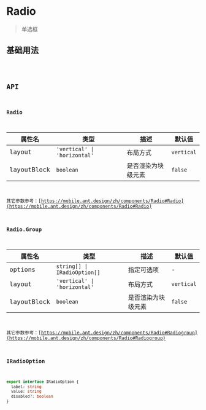 # Radio

> 单选框

## 基础用法

<code src="./demos/index.tsx"/>

## API

### Radio

| 属性名      | 类型                         | 描述               | 默认值     |
| ----------- | ---------------------------- | ------------------ | ---------- |
| layout      | `'vertical' \| 'horizontal'` | 布局方式           | `vertical` |
| layoutBlock | `boolean`                    | 是否渲染为块级元素 | `false`    |

其它参数参考：[https://mobile.ant.design/zh/components/Radio#Radio](https://mobile.ant.design/zh/components/Radio#Radio)

### Radio.Group

| 属性名      | 类型                         | 描述               | 默认值     |
| ----------- | ---------------------------- | ------------------ | ---------- |
| options     | `string[] \| IRadioOption[]` | 指定可选项         | -          |
| layout      | `'vertical' \| 'horizontal'` | 布局方式           | `vertical` |
| layoutBlock | `boolean`                    | 是否渲染为块级元素 | `false`    |

其它参数参考：[https://mobile.ant.design/zh/components/Radio#Radiogroup](https://mobile.ant.design/zh/components/Radio#Radiogroup)

### IRadioOption

```ts
export interface IRadioOption {
  label: string
  value: string
  disabled?: boolean
}
```
